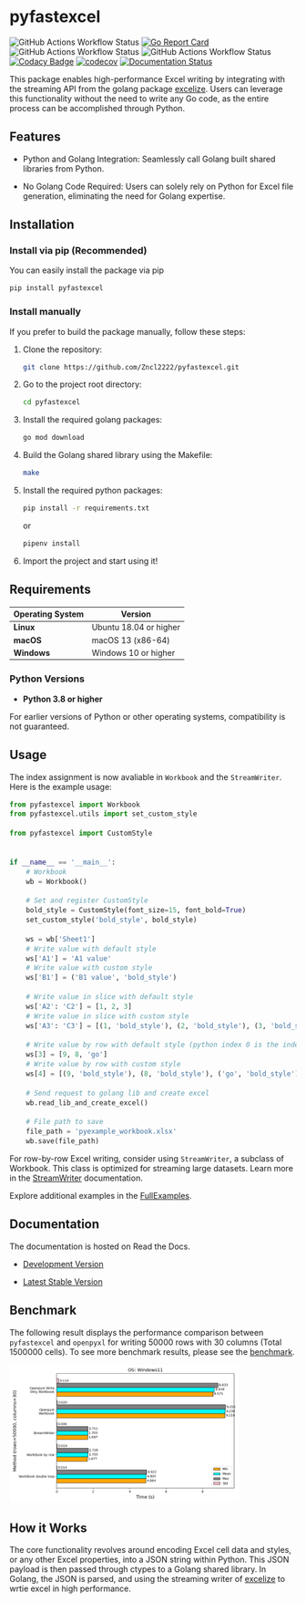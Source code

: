 # pyfastexcel

![GitHub Actions Workflow Status](https://img.shields.io/github/actions/workflow/status/Zncl2222/pyfastexcel/go.yml?logo=go)
[![Go Report Card](https://goreportcard.com/badge/github.com/Zncl2222/pyfastexcel)](https://goreportcard.com/report/github.com/Zncl2222/pyfastexcel)
![GitHub Actions Workflow Status](https://img.shields.io/github/actions/workflow/status/Zncl2222/pyfastexcel/pre-commit.yml?logo=pre-commit&label=pre-commit)
![GitHub Actions Workflow Status](https://img.shields.io/github/actions/workflow/status/Zncl2222/pyfastexcel/codeql.yml?logo=github&label=CodeQL)
[![Codacy Badge](https://app.codacy.com/project/badge/Grade/03f42030775045b791586dee20288905)](https://app.codacy.com/gh/Zncl2222/pyfastexcel/dashboard?utm_source=gh&utm_medium=referral&utm_content=&utm_campaign=Badge_grade)
[![codecov](https://codecov.io/gh/Zncl2222/pyfastexcel/graph/badge.svg?token=6I03AWUUWL)](https://codecov.io/gh/Zncl2222/pyfastexcel)
[![Documentation Status](https://readthedocs.org/projects/pyfastexcel/badge/?version=stable)](https://pyfastexcel.readthedocs.io/en/stable/?badge=stable)

This package enables high-performance Excel writing by integrating with the
streaming API from the golang package
[excelize](https://github.com/qax-os/excelize). Users can leverage this
functionality without the need to write any Go code, as the entire process
can be accomplished through Python.

## Features

- Python and Golang Integration: Seamlessly call Golang built shared
libraries from Python.

- No Golang Code Required: Users can solely rely on Python for Excel file
generation, eliminating the need for Golang expertise.

## Installation

### Install via pip (Recommended)

You can easily install the package via pip

```bash
pip install pyfastexcel
```

### Install manually

If you prefer to build the package manually, follow these steps:

1. Clone the repository:

    ```bash
    git clone https://github.com/Zncl2222/pyfastexcel.git
    ```

2. Go to the project root directory:

    ```bash
    cd pyfastexcel
    ```

3. Install the required golang packages:

    ```bash
    go mod download
    ```

4. Build the Golang shared library using the Makefile:

    ```bash
    make
    ```

5. Install the required python packages:

    ```bash
    pip install -r requirements.txt
    ```

    or

    ```bash
    pipenv install
    ```

6. Import the project and start using it!

## Requirements

| Operating System | Version                         |
| ---------------- | ------------------------------- |
| **Linux**        | Ubuntu 18.04 or higher          |
| **macOS**        | macOS 13 (x86-64)               |
| **Windows**      | Windows 10 or higher            |


### Python Versions

- **Python 3.8 or higher**

For earlier versions of Python or other operating systems, compatibility is not guaranteed.

## Usage

The index assignment is now avaliable in `Workbook` and the `StreamWriter`.
Here is the example usage:

```python
from pyfastexcel import Workbook
from pyfastexcel.utils import set_custom_style

from pyfastexcel import CustomStyle


if __name__ == '__main__':
    # Workbook
    wb = Workbook()

    # Set and register CustomStyle
    bold_style = CustomStyle(font_size=15, font_bold=True)
    set_custom_style('bold_style', bold_style)

    ws = wb['Sheet1']
    # Write value with default style
    ws['A1'] = 'A1 value'
    # Write value with custom style
    ws['B1'] = ('B1 value', 'bold_style')

    # Write value in slice with default style
    ws['A2': 'C2'] = [1, 2, 3]
    # Write value in slice with custom style
    ws['A3': 'C3'] = [(1, 'bold_style'), (2, 'bold_style'), (3, 'bold_style')]

    # Write value by row with default style (python index 0 is the index 1 in excel)
    ws[3] = [9, 8, 'go']
    # Write value by row with custom style
    ws[4] = [(9, 'bold_style'), (8, 'bold_style'), ('go', 'bold_style')]

    # Send request to golang lib and create excel
    wb.read_lib_and_create_excel()

    # File path to save
    file_path = 'pyexample_workbook.xlsx'
    wb.save(file_path)

```

For row-by-row Excel writing, consider using `StreamWriter`, a
subclass of Workbook. This class is optimized for streaming large datasets.
Learn more in the [StreamWriter](https://pyfastexcel.readthedocs.io/en/stable/writer/) documentation.

Explore additional examples in the [FullExamples](https://github.com/Zncl2222/pyfastexcel/tree/main/examples).

## Documentation

The documentation is hosted on Read the Docs.

- [Development Version](https://pyfastexcel.readthedocs.io/en/latest/)

- [Latest Stable Version](https://pyfastexcel.readthedocs.io/en/stable/)

## Benchmark

The following result displays the performance comparison between
`pyfastexcel` and `openpyxl` for writing 50000 rows with 30
columns (Total 1500000 cells). To see more benchmark results, please
see the [benchmark](https://pyfastexcel.readthedocs.io/en/stable/benchmark/).

<dev align='center'>
    <img src='./docs/images/50000_30_horizontal_Windows11.png' width="80%" height="45%" >
</dev>

## How it Works

The core functionality revolves around encoding Excel cell data and styles,
or any other Excel properties, into a JSON string within Python. This JSON
payload is then passed through ctypes to a Golang shared library. In Golang,
the JSON is parsed, and using the streaming writer of
[excelize](https://github.com/qax-os/excelize) to wrtie excel in
high performance.
